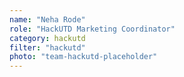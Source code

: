 ```yaml
---
name: "Neha Rode"
role: "HackUTD Marketing Coordinator"
category: hackutd
filter: "hackutd"
photo: "team-hackutd-placeholder"
---
```

